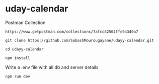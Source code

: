 # uday-calendar

Postman Collection

```https://www.getpostman.com/collections/7afcc82504ffc94340a7```



```git clone https://github.com/SubashMourougayane/udayy-calendar.git```

```cd udayy-calendar```

```npm install```

Write a .env file with all db and server details

```npm run dev```

